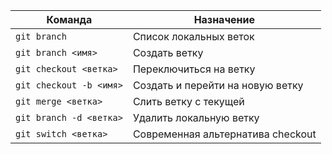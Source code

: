 | Команда                 | Назначение                        |
| ----------------------- | --------------------------------- |
| `git branch`            | Список локальных веток            |
| `git branch <имя>`      | Создать ветку                     |
| `git checkout <ветка>`  | Переключиться на ветку            |
| `git checkout -b <имя>` | Создать и перейти на новую ветку  |
| `git merge <ветка>`     | Слить ветку с текущей             |
| `git branch -d <ветка>` | Удалить локальную ветку           |
| `git switch <ветка>`    | Современная альтернатива checkout |
